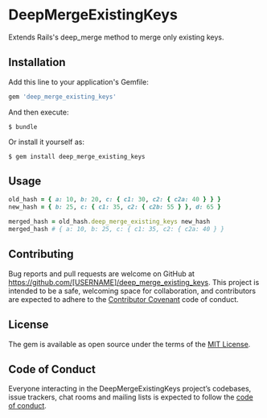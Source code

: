 # DeepMergeExistingKeys

Extends Rails's deep_merge method to merge only existing keys.

## Installation

Add this line to your application's Gemfile:

```ruby
gem 'deep_merge_existing_keys'
```

And then execute:

    $ bundle

Or install it yourself as:

    $ gem install deep_merge_existing_keys

## Usage

```ruby
old_hash = { a: 10, b: 20, c: { c1: 30, c2: { c2a: 40 } } }
new_hash = { b: 25, c: { c1: 35, c2: { c2b: 55 } }, d: 65 }

merged_hash = old_hash.deep_merge_existing_keys new_hash
merged_hash # { a: 10, b: 25, c: { c1: 35, c2: { c2a: 40 } }
```

## Contributing

Bug reports and pull requests are welcome on GitHub at https://github.com/[USERNAME]/deep_merge_existing_keys. This project is intended to be a safe, welcoming space for collaboration, and contributors are expected to adhere to the [Contributor Covenant](http://contributor-covenant.org) code of conduct.

## License

The gem is available as open source under the terms of the [MIT License](https://opensource.org/licenses/MIT).

## Code of Conduct

Everyone interacting in the DeepMergeExistingKeys project’s codebases, issue trackers, chat rooms and mailing lists is expected to follow the [code of conduct](https://github.com/[USERNAME]/deep_merge_existing_keys/blob/master/CODE_OF_CONDUCT.md).
